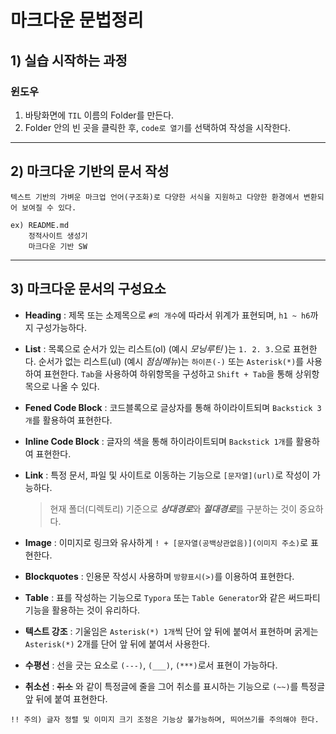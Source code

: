 # 마크다운 문법정리

## 1) 실습 시작하는 과정

  ### 윈도우

1. 바탕화면에 `TIL` 이름의 Folder를 만든다.
2. Folder 안의 빈 곳을 클릭한 후, `code로 열기`를 선택하여 작성을 시작한다.

---

## 2) 마크다운 기반의 문서 작성

```
텍스트 기반의 가벼운 마크업 언어(구조화)로 다양한 서식을 지원하고 다양한 환경에서 변환되어 보여질 수 있다.

ex) README.md
    정적사이트 생성기
    마크다운 기반 SW
```

---

## 3) 마크다운 문서의 구성요소

  - **Heading** : 제목 또는 소제목으로 `#의 개수`에 따라서 위계가 표현되며, `h1 ~ h6`까지 구성가능하다.

  - **List** : 목록으로 순서가 있는 리스트(ol) (예시 *모닝루틴* )는 `1. 2. 3.`으로 표현한다. 순서가 없는 리스트(ul) (예시 *점심메뉴*)는 `하이픈(-)` 또는 `Asterisk(*)`를 사용하여 표현한다. `Tab`을 사용하여 하위항목을 구성하고 `Shift + Tab`을 통해 상위항목으로 나올 수 있다.

  - **Fened Code Block** : 코드블록으로 글상자를 통해 하이라이트되며 `Backstick 3개`를 활용하여 표현한다.

  - **Inline Code Block** : 글자의 색을 통해 하이라이트되며 `Backstick 1개`를 활용하여 표현한다.

  - **Link** : 특정 문서, 파일 및 사이트로 이동하는 기능으로 `[문자열](url)`로 작성이 가능하다.

    > 현재 폴더(디렉토리) 기준으로 ***상대경로***와 ***절대경로***를 구분하는 것이 중요하다.

  - **Image** : 이미지로 링크와 유사하게 `! + [문자열(공백상관없음)](이미지 주소)`로 표현한다.

  - **Blockquotes** : 인용문 작성시 사용하며 `방향표시(>)`를 이용하여 표현한다.

  - **Table** : 표를 작성하는 기능으로 `Typora` 또는 `Table Generator`와 같은 써드파티 기능을 활용하는 것이 유리하다.

  - **텍스트 강조** : 기울임은 `Asterisk(*) 1개`씩 단어 앞 뒤에 붙여서 표현하며 굵게는 `Asterisk(*)` 2개를 단어 앞 뒤에 붙여서 사용한다.

  - **수평선** : 선을 긋는 요소로 `(---)`, `(___)`, `(***)`로서 표현이 가능하다.

  - **취소선** : ~~취소~~ 와 같이 특정글에 줄을 그어 취소를 표시하는 기능으로 `(~~)`를 특정글 앞 뒤에 붙여 표현한다.

```
!! 주의) 글자 정렬 및 이미지 크기 조정은 기능상 불가능하며, 띄어쓰기를 주의해야 한다.
```